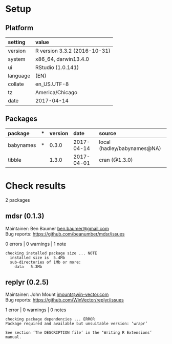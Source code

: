 # Setup

## Platform

|setting  |value                        |
|:--------|:----------------------------|
|version  |R version 3.3.2 (2016-10-31) |
|system   |x86_64, darwin13.4.0         |
|ui       |RStudio (1.0.141)            |
|language |(EN)                         |
|collate  |en_US.UTF-8                  |
|tz       |America/Chicago              |
|date     |2017-04-14                   |

## Packages

|package   |*  |version |date       |source                      |
|:---------|:--|:-------|:----------|:---------------------------|
|babynames |*  |0.3.0   |2017-04-14 |local (hadley/babynames@NA) |
|tibble    |   |1.3.0   |2017-04-01 |cran (@1.3.0)               |

# Check results
2 packages

## mdsr (0.1.3)
Maintainer: Ben Baumer <ben.baumer@gmail.com>  
Bug reports: https://github.com/beanumber/mdsr/issues

0 errors | 0 warnings | 1 note 

```
checking installed package size ... NOTE
  installed size is  5.4Mb
  sub-directories of 1Mb or more:
    data   5.3Mb
```

## replyr (0.2.5)
Maintainer: John Mount <jmount@win-vector.com>  
Bug reports: https://github.com/WinVector/replyr/issues

1 error  | 0 warnings | 0 notes

```
checking package dependencies ... ERROR
Package required and available but unsuitable version: ‘wrapr’

See section ‘The DESCRIPTION file’ in the ‘Writing R Extensions’
manual.
```

